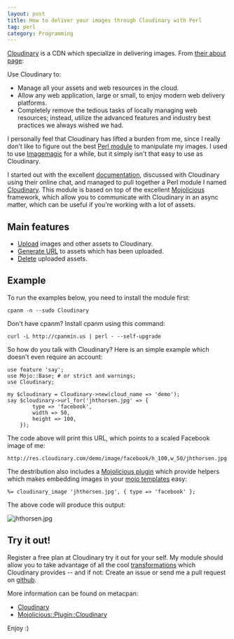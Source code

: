 ```yaml
---
layout: post
title: How to deliver your images through Cloudinary with Perl
tag: perl
category: Programming
---
```


[Cloudinary](http://cloudinary.com) is a CDN which specialize in delivering images.
From [their about page](http://cloudinary.com/about):

Use Cloudinary to:
* Manage all your assets and web resources in the cloud.
* Allow any web application, large or small, to enjoy modern web delivery platforms.
* Completely remove the tedious tasks of locally managing web resources; instead, utilize the advanced features and industry best practices we always wished we had.

I personally feel that Cloudinary has lifted a burden from me, since I really
don't like to figure out the best [Perl module](http://metacpan.org) to manipulate
my images. I used to use [Imagemagic](http://imagemagick.org/) for a while, but it
simply isn't that easy to use as Cloudinary.

I started out with the excellent [documentation](http://cloudinary.com/documentation),
discussed with Cloudinary using their online chat, and managed to pull together a
Perl module I named [Cloudinary](https://metacpan.org/module/Cloudinary).
This module is based on top of the  excellent [Mojolicious](http://mojolicio.us) framework,
which allow you to communicate with Cloudinary in an async matter, which can be
useful if you're working with a lot of assets.

## Main features

* [Upload](https://metacpan.org/module/Cloudinary#upload) images and other assets to Cloudinary.
* [Generate URL](https://metacpan.org/module/Cloudinary#url_for) to assets which has been uploaded.
* [Delete](https://metacpan.org/module/Cloudinary#destroy) uploaded assets.

## Example

To run the examples below, you need to install the module first:

    cpanm -n --sudo Cloudinary

Don't have cpanm? Install cpanm using this command:

    curl -L http://cpanmin.us | perl - --self-upgrade

So how do you talk with Cloudinary? Here is an simple example which doesn't even require
an account:

    use feature 'say';
    use Mojo::Base; # or strict and warnings;
    use Cloudinary;

    my $cloudinary = Cloudinary->new(cloud_name => 'demo');
    say $cloudinary->url_for('jhthorsen.jpg' => {
            type => 'facebook',
            width => 50,
            height => 100,
        });

The code above will print this URL, which points to a scaled Facebook image of me:

    http://res.cloudinary.com/demo/image/facebook/h_100,w_50/jhthorsen.jpg

The destribution also includes a [Mojolicious plugin](https://metacpan.org/module/Mojolicious::Plugin::Cloudinary)
which provide helpers which makes embedding images in your
[mojo templates](https://metacpan.org/module/Mojo::Template) easy:

    %= cloudinary_image 'jhthorsen.jpg', { type => 'facebook' };

The above code will produce this output:

<img src="http://res.cloudinary.com/demo/image/facebook/jhthorsen.jpg" alt="jhthorsen.jpg">

## Try it out!

Register a free plan at Cloudinary try it out for your self. My module should
allow you to take advantage of all the cool
[transformations](http://cloudinary.com/documentation/image_transformations)
which Cloudinary provides -- and if not: Create an issue or send me a pull request
on [github](https://github.com/jhthorsen/cloudinary).

More information can be found on metacpan:

* [Cloudinary](https://metacpan.org/module/Cloudinary)
* [Mojolicious::Plugin::Cloudinary](https://metacpan.org/module/Mojolicious::Plugin::Cloudinary)

Enjoy :)
